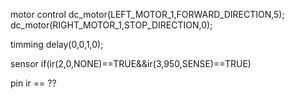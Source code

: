 motor control 
dc_motor(LEFT_MOTOR_1,FORWARD_DIRECTION,5);
dc_motor(RIGHT_MOTOR_1,STOP_DIRECTION,0);

timming
delay(0,0,1,0);

sensor 
if(ir(2,0,NONE)==TRUE&&ir(3,950,SENSE)==TRUE)

pin
ir == ??
